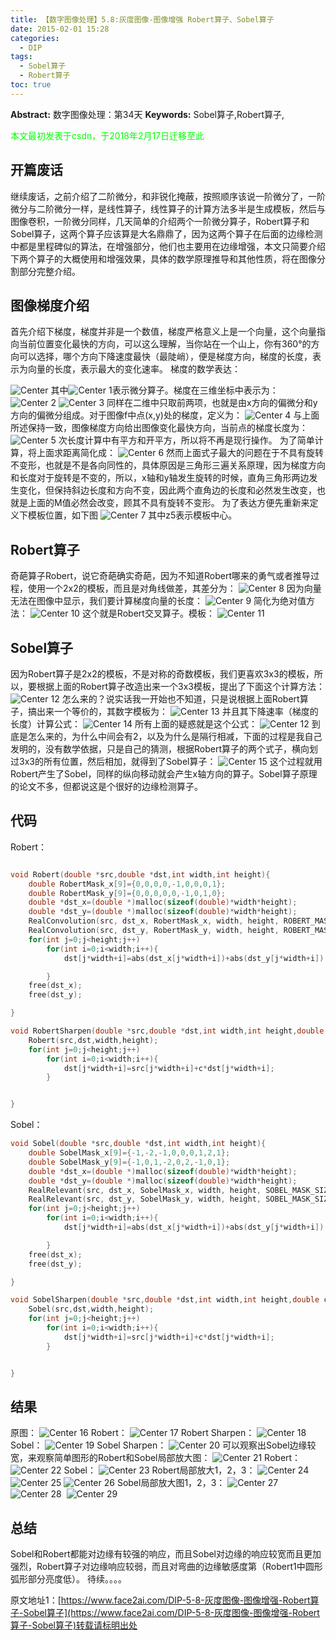 ```yaml
---
title: 【数字图像处理】5.8:灰度图像-图像增强 Robert算子、Sobel算子
date: 2015-02-01 15:28
categories:
  - DIP
tags:
  - Sobel算子
  - Robert算子
toc: true
---
```

**Abstract:** 数字图像处理：第34天
**Keywords:** Sobel算子,Robert算子,
<!--more-->
<font color="00FF00">本文最初发表于csdn，于2018年2月17日迁移至此</font>
## 开篇废话
继续废话，之前介绍了二阶微分，和非锐化掩蔽，按照顺序该说一阶微分了，一阶微分与二阶微分一样，是线性算子，线性算子的计算方法多半是生成模板，然后与图像卷积，一阶微分同样，几天简单的介绍两个一阶微分算子，Robert算子和Sobel算子，这两个算子应该算是大名鼎鼎了，因为这两个算子在后面的边缘检测中都是里程碑似的算法，在增强部分，他们也主要用在边缘增强，本文只简要介绍下两个算子的大概使用和增强效果，具体的数学原理推导和其他性质，将在图像分割部分完整介绍。

## 图像梯度介绍
首先介绍下梯度，梯度并非是一个数值，梯度严格意义上是一个向量，这个向量指向当前位置变化最快的方向，可以这么理解，当你站在一个山上，你有360°的方向可以选择，哪个方向下降速度最快（最陡峭），便是梯度方向，梯度的长度，表示为向量的长度，表示最大的变化速率。
梯度的数学表达：

![Center][]
其中![Center 1][]表示微分算子。梯度在三维坐标中表示为：
![Center 2][]
![Center 3][]
同样在二维中只取前两项，也就是由x方向的偏微分和y方向的偏微分组成。对于图像f中点(x,y)处的梯度，定义为：
![Center 4][]
与上面所述保持一致，图像梯度方向给出图像变化最快方向，当前点的梯度长度为：
![Center 5][]
次长度计算中有平方和开平方，所以将不再是现行操作。
为了简单计算，将上面求距离简化成：
![Center 6][]
然而上面式子最大的问题在于不具有旋转不变形，也就是不是各向同性的，具体原因是三角形三遍关系原理，因为梯度方向和长度对于旋转是不变的，所以，x轴和y轴发生旋转的时候，直角三角形两边发生变化，但保持斜边长度和方向不变，因此两个直角边的长度和必然发生改变，也就是上面的M值必然会改变，顾其不具有旋转不变形。
为了表达方便先重新来定义下模板位置，如下图
![Center 7][]
其中z5表示模板中心。
## Robert算子
奇葩算子Robert，说它奇葩确实奇葩，因为不知道Robert哪来的勇气或者推导过程，使用一个2x2的模板，而且是对角线做差，其差分为：
![Center 8][]
因为向量无法在图像中显示，我们要计算梯度向量的长度：
![Center 9][]
简化为绝对值方法：
![Center 10][]
这个就是Robert交叉算子。模板：
![Center 11][]
## Sobel算子
因为Robert算子是2x2的模板，不是对称的奇数模板，我们更喜欢3x3的模板，所以，要根据上面的Robert算子改造出来一个3x3模板，提出了下面这个计算方法：
![Center 12][]
怎么来的？说实话我一开始也不知道，只是说根据上面Robert算子，搞出来一个等价的，其数字模板为：
![Center 13][]
并且其下降速率（梯度的长度）计算公式：
![Center 14][]
所有上面的疑惑就是这个公式：
![Center 12][]
到底是怎么来的，为什么中间会有2，以及为什么是隔行相减，下面的过程是我自己发明的，没有数学依据，只是自己的猜测，根据Robert算子的两个式子，横向划过3x3的所有位置，然后相加，就得到了Sobel算子：
![Center 15][]
这个过程就用Robert产生了Sobel，同样的纵向移动就会产生x轴方向的算子。Sobel算子原理的论文不多，但都说这是个很好的边缘检测算子。
## 代码
Robert：
```c++

void Robert(double *src,double *dst,int width,int height){
    double RobertMask_x[9]={0,0,0,0,-1,0,0,0,1};
    double RobertMask_y[9]={0,0,0,0,0,-1,0,1,0};
    double *dst_x=(double *)malloc(sizeof(double)*width*height);
    double *dst_y=(double *)malloc(sizeof(double)*width*height);
    RealConvolution(src, dst_x, RobertMask_x, width, height, ROBERT_MASK_SIZE,ROBERT_MASK_SIZE);
    RealConvolution(src, dst_y, RobertMask_y, width, height, ROBERT_MASK_SIZE,ROBERT_MASK_SIZE);
    for(int j=0;j<height;j++)
        for(int i=0;i<width;i++){
            dst[j*width+i]=abs(dst_x[j*width+i])+abs(dst_y[j*width+i]);

        }
    free(dst_x);
    free(dst_y);

}

void RobertSharpen(double *src,double *dst,int width,int height,double c){
    Robert(src,dst,width,height);
    for(int j=0;j<height;j++)
        for(int i=0;i<width;i++){
            dst[j*width+i]=src[j*width+i]+c*dst[j*width+i];
        }


}
```

Sobel：
```c++
void Sobel(double *src,double *dst,int width,int height){
    double SobelMask_x[9]={-1,-2,-1,0,0,0,1,2,1};
    double SobelMask_y[9]={-1,0,1,-2,0,2,-1,0,1};
    double *dst_x=(double *)malloc(sizeof(double)*width*height);
    double *dst_y=(double *)malloc(sizeof(double)*width*height);
    RealRelevant(src, dst_x, SobelMask_x, width, height, SOBEL_MASK_SIZE,SOBEL_MASK_SIZE);
    RealRelevant(src, dst_y, SobelMask_y, width, height, SOBEL_MASK_SIZE,SOBEL_MASK_SIZE);
    for(int j=0;j<height;j++)
        for(int i=0;i<width;i++){
            dst[j*width+i]=abs(dst_x[j*width+i])+abs(dst_y[j*width+i]);

        }
    free(dst_x);
    free(dst_y);

}

void SobelSharpen(double *src,double *dst,int width,int height,double c){
    Sobel(src,dst,width,height);
    for(int j=0;j<height;j++)
        for(int i=0;i<width;i++){
            dst[j*width+i]=src[j*width+i]+c*dst[j*width+i];
        }


}
```







## 结果
原图：
![Center 16][]
Robert：
![Center 17][]
Robert Sharpen：
![Center 18][]
Sobel：
![Center 19][]
Sobel Sharpen：
![Center 20][]
可以观察出Sobel边缘较宽，来观察简单图形的Robert和Sobel局部放大图：
![Center 21][]
Robert：
![Center 22][]
Sobel：
![Center 23][]
Robert局部放大1，2，3：
![Center 24][]
![Center 25][]
![Center 26][]
Sobel局部放大图1，2，3：
![Center 27][]
![Center 28][] 
![Center 29][]
## 总结
Sobel和Robert都能对边缘有较强的响应，而且Sobel对边缘的响应较宽而且更加强烈，Robert算子对边缘响应较弱，而且对弯曲的边缘敏感度第（Robert1中圆形弧形部分亮度低）。
待续。。。。









[Center]: https://tony4ai-1251394096.cos.ap-hongkong.myqcloud.com/blog_images/DIP-5-8-灰度图像-图像增强-Robert算子-Sobel算子/20150201135930958.png
[Center 1]: https://tony4ai-1251394096.cos.ap-hongkong.myqcloud.com/blog_images/DIP-5-8-灰度图像-图像增强-Robert算子-Sobel算子/20150201135941800.png
[Center 2]: https://tony4ai-1251394096.cos.ap-hongkong.myqcloud.com/blog_images/DIP-5-8-灰度图像-图像增强-Robert算子-Sobel算子/20150201140106705.png
[Center 3]: https://tony4ai-1251394096.cos.ap-hongkong.myqcloud.com/blog_images/DIP-5-8-灰度图像-图像增强-Robert算子-Sobel算子/20150201162712251.png
[Center 4]: https://tony4ai-1251394096.cos.ap-hongkong.myqcloud.com/blog_images/DIP-5-8-灰度图像-图像增强-Robert算子-Sobel算子/20150201140430119.png
[Center 5]: https://tony4ai-1251394096.cos.ap-hongkong.myqcloud.com/blog_images/DIP-5-8-灰度图像-图像增强-Robert算子-Sobel算子/20150201140559196.png
[Center 6]: https://tony4ai-1251394096.cos.ap-hongkong.myqcloud.com/blog_images/DIP-5-8-灰度图像-图像增强-Robert算子-Sobel算子/20150201140729925.png
[Center 7]: https://tony4ai-1251394096.cos.ap-hongkong.myqcloud.com/blog_images/DIP-5-8-灰度图像-图像增强-Robert算子-Sobel算子/20150201141335631.png
[Center 8]: https://tony4ai-1251394096.cos.ap-hongkong.myqcloud.com/blog_images/DIP-5-8-灰度图像-图像增强-Robert算子-Sobel算子/20150201141611356.png
[Center 9]: https://tony4ai-1251394096.cos.ap-hongkong.myqcloud.com/blog_images/DIP-5-8-灰度图像-图像增强-Robert算子-Sobel算子/20150201141719523.png
[Center 10]: https://tony4ai-1251394096.cos.ap-hongkong.myqcloud.com/blog_images/DIP-5-8-灰度图像-图像增强-Robert算子-Sobel算子/20150201141740230.png
[Center 11]: https://tony4ai-1251394096.cos.ap-hongkong.myqcloud.com/blog_images/DIP-5-8-灰度图像-图像增强-Robert算子-Sobel算子/20150201141912982.png
[Center 12]: https://tony4ai-1251394096.cos.ap-hongkong.myqcloud.com/blog_images/DIP-5-8-灰度图像-图像增强-Robert算子-Sobel算子/20150201144450542.png
[Center 13]: https://tony4ai-1251394096.cos.ap-hongkong.myqcloud.com/blog_images/DIP-5-8-灰度图像-图像增强-Robert算子-Sobel算子/20150201144622639.png
[Center 14]: https://tony4ai-1251394096.cos.ap-hongkong.myqcloud.com/blog_images/DIP-5-8-灰度图像-图像增强-Robert算子-Sobel算子/20150201144724093.png
[Center 15]: https://tony4ai-1251394096.cos.ap-hongkong.myqcloud.com/blog_images/DIP-5-8-灰度图像-图像增强-Robert算子-Sobel算子/20150201145019915.png
[Center 16]: https://tony4ai-1251394096.cos.ap-hongkong.myqcloud.com/blog_images/DIP-5-8-灰度图像-图像增强-Robert算子-Sobel算子/20150201145426245.png
[Center 17]: https://tony4ai-1251394096.cos.ap-hongkong.myqcloud.com/blog_images/DIP-5-8-灰度图像-图像增强-Robert算子-Sobel算子/20150201145637551.jpg
[Center 18]: https://tony4ai-1251394096.cos.ap-hongkong.myqcloud.com/blog_images/DIP-5-8-灰度图像-图像增强-Robert算子-Sobel算子/20150201151230067.jpg
[Center 19]: https://tony4ai-1251394096.cos.ap-hongkong.myqcloud.com/blog_images/DIP-5-8-灰度图像-图像增强-Robert算子-Sobel算子/20150201151321376.jpg
[Center 20]: https://tony4ai-1251394096.cos.ap-hongkong.myqcloud.com/blog_images/DIP-5-8-灰度图像-图像增强-Robert算子-Sobel算子/20150201151359424.jpg
[Center 21]: https://tony4ai-1251394096.cos.ap-hongkong.myqcloud.com/blog_images/DIP-5-8-灰度图像-图像增强-Robert算子-Sobel算子/20150201151834318.jpg
[Center 22]: https://tony4ai-1251394096.cos.ap-hongkong.myqcloud.com/blog_images/DIP-5-8-灰度图像-图像增强-Robert算子-Sobel算子/20150201151905580.png
[Center 23]: https://tony4ai-1251394096.cos.ap-hongkong.myqcloud.com/blog_images/DIP-5-8-灰度图像-图像增强-Robert算子-Sobel算子/20150201151918466.png
[Center 24]: https://tony4ai-1251394096.cos.ap-hongkong.myqcloud.com/blog_images/DIP-5-8-灰度图像-图像增强-Robert算子-Sobel算子/20150201152055321.png
[Center 25]: https://tony4ai-1251394096.cos.ap-hongkong.myqcloud.com/blog_images/DIP-5-8-灰度图像-图像增强-Robert算子-Sobel算子/20150201152111373.png
[Center 26]: https://tony4ai-1251394096.cos.ap-hongkong.myqcloud.com/blog_images/DIP-5-8-灰度图像-图像增强-Robert算子-Sobel算子/20150201152117535.png
[Center 27]: https://tony4ai-1251394096.cos.ap-hongkong.myqcloud.com/blog_images/DIP-5-8-灰度图像-图像增强-Robert算子-Sobel算子/20150201152218563.png
[Center 28]: https://tony4ai-1251394096.cos.ap-hongkong.myqcloud.com/blog_images/DIP-5-8-灰度图像-图像增强-Robert算子-Sobel算子/20150201152225505.png
[Center 29]: https://tony4ai-1251394096.cos.ap-hongkong.myqcloud.com/blog_images/DIP-5-8-灰度图像-图像增强-Robert算子-Sobel算子/20150201152216992.png





原文地址1：[https://www.face2ai.com/DIP-5-8-灰度图像-图像增强-Robert算子-Sobel算子](https://www.face2ai.com/DIP-5-8-灰度图像-图像增强-Robert算子-Sobel算子)转载请标明出处
